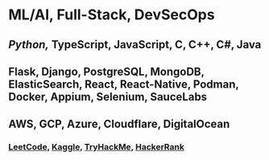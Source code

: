 <h1>ML/AI, Full-Stack, DevSecOps</h1>
<h2><em>Python,</em> TypeScript, JavaScript, C, C++, C#, Java</h2>
<h2>Flask, Django, PostgreSQL, MongoDB, ElasticSearch, React, React-Native, Podman, Docker, Appium, Selenium, SauceLabs</h2>
<h2>AWS, GCP, Azure, Cloudflare, DigitalOcean</h2>

<h3>
  <a href="https://leetcode.com/u/tcs7890/">LeetCode</a>, 
  <a href="https://www.kaggle.com/trevorstahl">Kaggle</a>, 
  <a href="https://tryhackme.com/p/TrevorStahl">TryHackMe</a>,
  <a href="https://www.hackerrank.com/profile/stahltrevor5">HackerRank</a>
</h3>
